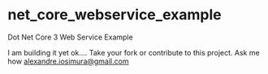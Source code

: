 # net_core_webservice_example
Dot Net Core 3 Web Service Example


I am building it yet ok.... 
Take your fork or contribute to this project.
Ask me how alexandre.iosimura@gmail.com
